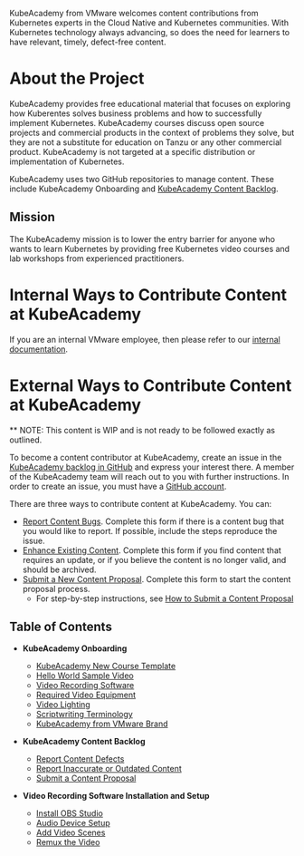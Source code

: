 KubeAcademy from VMware welcomes content contributions from Kubernetes experts in the Cloud Native and Kubernetes communities. With Kubernetes technology always advancing, so does the need for learners to have relevant, timely, defect-free content.

# About the Project

KubeAcademy provides free educational material that focuses on exploring how Kuberentes solves business problems and how to successfully implement Kubernetes. KubeAcademy courses discuss open source projects and commercial products in the context of problems they solve, but they are not a substitute for education on Tanzu or any other commercial product. KubeAcademy is not targeted at a specific distribution or implementation of Kubernetes. 

KubeAcademy uses two GitHub repositories to manage content. These include KubeAcademy Onboarding and [KubeAcademy Content Backlog](https://github.com/kube-academy/backlog/issues).

## Mission

The KubeAcademy mission is to lower the entry barrier for anyone who wants to learn Kubernetes by providing free Kubernetes video courses and lab workshops from experienced practitioners. 

# Internal Ways to Contribute Content at KubeAcademy

If you are an internal VMware employee, then please refer to our [internal documentation](https://github.com/vmware-tanzu-learning/internal).

# External Ways to Contribute Content at KubeAcademy

** NOTE: This content is WIP and is not ready to be followed exactly as outlined.

To become a content contributor at KubeAcademy, create an issue in the [KubeAcademy backlog in GitHub](https://github.com/kube-academy/backlog/issues) and express your interest there. A member of the KubeAcademy team will reach out to you with further instructions. In order to create an issue, you must have a [GitHub account](https://github.com/). 

There are three ways to contribute content at KubeAcademy. You can:

- [Report Content Bugs](https://github.com/kube-academy/onboarding/blob/main/templates/defect.md). Complete this form if there is a content bug that you would like to report. If possible, include the steps reproduce the issue.
- [Enhance Existing Content](https://github.com/kube-academy/onboarding/blob/main/templates/update-course.md). Complete this form if you find content that requires an update, or if you believe the content is no longer valid, and should be archived.
- [Submit a New Content Proposal](https://github.com/kube-academy/backlog/commit/765a060bc81f7e840b9aa4c7b5baec0731077859). Complete this form to start the content proposal process. 
   - For step-by-step instructions, see [How to Submit a Content Proposal](contributors-guide/contributor-backlog/how-to-submit-a-content-proposal.md)

## Table of Contents

-  **KubeAcademy Onboarding** 
   - [KubeAcademy New Course Template](contributor-onboarding/kubeacademy-powerpoint-new-course-template.md)
   - [Hello World Sample Video ](contributor-onboarding/hello-world-sample-video.md)
   - [Video Recording Software](contributor-onboarding/video-recording-software.md)
   - [Required Video Equipment](contributor-onboarding/required-video-equipment.md)
   - [Video Lighting](contributor-onboarding/scriptwriting-terminology.md)
   - [Scriptwriting Terminology](contributor-onboarding/scriptwriting-terminology.md)
   - [KubeAcademy from VMware Brand](contributor-onboarding/kubeacademy-from-vmware-brand.md)

-  **KubeAcademy Content Backlog**
   - [Report Content Defects](contributor-backlog/report-content-defects.md) 
   - [Report Inaccurate or Outdated Content](contributor-backlog/report-inaccurate-or-outdated-content.md)
   - [Submit a Content Proposal](contributor-backlog/how-to-submit-a-content-proposal.md)

-  **Video Recording Software Installation and Setup**
   - [Install OBS Studio](video-recording-setup/install-obs-studio.md)
   - [Audio Device Setup](video-recording-setup/audio-device-setup.md)
   - [Add Video Scenes](video-recording-setup/add-video-scenes.md)
   - [Remux the Video](video-recording-setup/remux-the-video.md)
